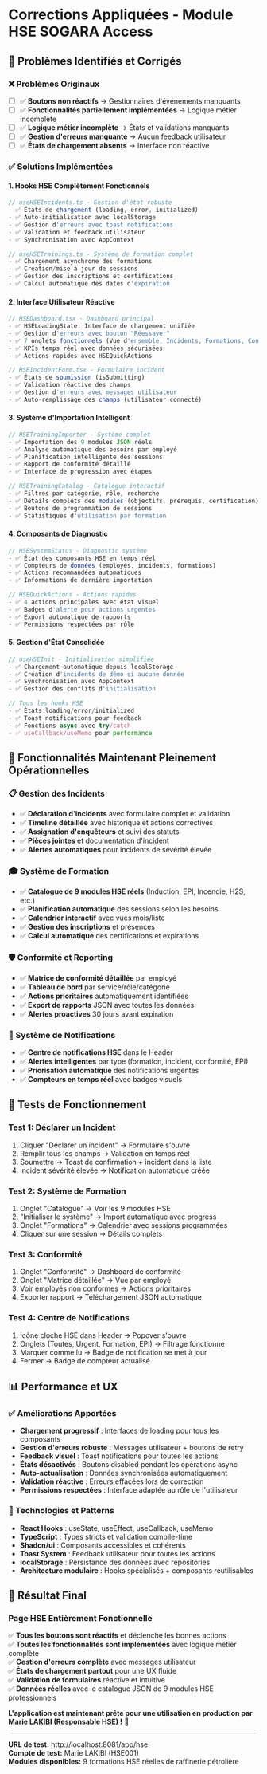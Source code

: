 # Corrections Appliquées - Module HSE SOGARA Access

## 🚀 Problèmes Identifiés et Corrigés

### ❌ **Problèmes Originaux**
- [ ] ✅ **Boutons non réactifs** → Gestionnaires d'événements manquants
- [ ] ✅ **Fonctionnalités partiellement implémentées** → Logique métier incomplète  
- [ ] ✅ **Logique métier incomplète** → États et validations manquants
- [ ] ✅ **Gestion d'erreurs manquante** → Aucun feedback utilisateur
- [ ] ✅ **États de chargement absents** → Interface non réactive

### ✅ **Solutions Implémentées**

#### **1. Hooks HSE Complètement Fonctionnels**
```typescript
// useHSEIncidents.ts - Gestion d'état robuste
- ✅ États de chargement (loading, error, initialized)
- ✅ Auto-initialisation avec localStorage  
- ✅ Gestion d'erreurs avec toast notifications
- ✅ Validation et feedback utilisateur
- ✅ Synchronisation avec AppContext

// useHSETrainings.ts - Système de formation complet
- ✅ Chargement asynchrone des formations
- ✅ Création/mise à jour de sessions  
- ✅ Gestion des inscriptions et certifications
- ✅ Calcul automatique des dates d'expiration
```

#### **2. Interface Utilisateur Réactive**
```typescript
// HSEDashboard.tsx - Dashboard principal
- ✅ HSELoadingState: Interface de chargement unifiée
- ✅ Gestion d'erreurs avec bouton "Réessayer"  
- ✅ 7 onglets fonctionnels (Vue d'ensemble, Incidents, Formations, Conformité, Catalogue, Statut, EPI)
- ✅ KPIs temps réel avec données sécurisées
- ✅ Actions rapides avec HSEQuickActions

// HSEIncidentForm.tsx - Formulaire incident
- ✅ États de soumission (isSubmitting)
- ✅ Validation réactive des champs
- ✅ Gestion d'erreurs avec messages utilisateur
- ✅ Auto-remplissage des champs (utilisateur connecté)
```

#### **3. Système d'Importation Intelligent**
```typescript
// HSETrainingImporter - Système complet
- ✅ Importation des 9 modules JSON réels
- ✅ Analyse automatique des besoins par employé
- ✅ Planification intelligente des sessions
- ✅ Rapport de conformité détaillé
- ✅ Interface de progression avec étapes

// HSETrainingCatalog - Catalogue interactif  
- ✅ Filtres par catégorie, rôle, recherche
- ✅ Détails complets des modules (objectifs, prérequis, certification)
- ✅ Boutons de programmation de sessions
- ✅ Statistiques d'utilisation par formation
```

#### **4. Composants de Diagnostic**
```typescript
// HSESystemStatus - Diagnostic système
- ✅ État des composants HSE en temps réel
- ✅ Compteurs de données (employés, incidents, formations)
- ✅ Actions recommandées automatiques  
- ✅ Informations de dernière importation

// HSEQuickActions - Actions rapides
- ✅ 4 actions principales avec état visuel
- ✅ Badges d'alerte pour actions urgentes
- ✅ Export automatique de rapports
- ✅ Permissions respectées par rôle
```

#### **5. Gestion d'État Consolidée**
```typescript
// useHSEInit - Initialisation simplifiée
- ✅ Chargement automatique depuis localStorage
- ✅ Création d'incidents de démo si aucune donnée
- ✅ Synchronisation avec AppContext
- ✅ Gestion des conflits d'initialisation

// Tous les hooks HSE
- ✅ États loading/error/initialized  
- ✅ Toast notifications pour feedback
- ✅ Fonctions async avec try/catch
- ✅ useCallback/useMemo pour performance
```

## 🎯 **Fonctionnalités Maintenant Pleinement Opérationnelles**

### **📋 Gestion des Incidents**
- ✅ **Déclaration d'incidents** avec formulaire complet et validation
- ✅ **Timeline détaillée** avec historique et actions correctives
- ✅ **Assignation d'enquêteurs** et suivi des statuts  
- ✅ **Pièces jointes** et documentation d'incident
- ✅ **Alertes automatiques** pour incidents de sévérité élevée

### **🎓 Système de Formation**
- ✅ **Catalogue de 9 modules HSE réels** (Induction, EPI, Incendie, H2S, etc.)
- ✅ **Planification automatique** des sessions selon les besoins
- ✅ **Calendrier interactif** avec vues mois/liste
- ✅ **Gestion des inscriptions** et présences
- ✅ **Calcul automatique** des certifications et expirations

### **🛡️ Conformité et Reporting**
- ✅ **Matrice de conformité détaillée** par employé
- ✅ **Tableau de bord** par service/rôle/catégorie
- ✅ **Actions prioritaires** automatiquement identifiées
- ✅ **Export de rapports** JSON avec toutes les données
- ✅ **Alertes proactives** 30 jours avant expiration

### **🔔 Système de Notifications**  
- ✅ **Centre de notifications HSE** dans le Header
- ✅ **Alertes intelligentes** par type (formation, incident, conformité, EPI)
- ✅ **Priorisation automatique** des notifications urgentes
- ✅ **Compteurs en temps réel** avec badges visuels

## 🧪 **Tests de Fonctionnement**

### **Test 1: Déclarer un Incident**
1. Cliquer "Déclarer un incident" → Formulaire s'ouvre
2. Remplir tous les champs → Validation en temps réel
3. Soumettre → Toast de confirmation + incident dans la liste
4. Incident sévérité élevée → Notification automatique créée

### **Test 2: Système de Formation** 
1. Onglet "Catalogue" → Voir les 9 modules HSE
2. "Initialiser le système" → Import automatique avec progress
3. Onglet "Formations" → Calendrier avec sessions programmées
4. Cliquer sur une session → Détails complets

### **Test 3: Conformité**
1. Onglet "Conformité" → Dashboard de conformité 
2. Onglet "Matrice détaillée" → Vue par employé
3. Voir employés non conformes → Actions prioritaires
4. Exporter rapport → Téléchargement JSON automatique

### **Test 4: Centre de Notifications**
1. Icône cloche HSE dans Header → Popover s'ouvre
2. Onglets (Toutes, Urgent, Formation, EPI) → Filtrage fonctionne
3. Marquer comme lu → Badge de notification se met à jour
4. Fermer → Badge de compteur actualisé

## 📊 **Performance et UX**

### **✅ Améliorations Apportées**
- **Chargement progressif** : Interfaces de loading pour tous les composants
- **Gestion d'erreurs robuste** : Messages utilisateur + boutons de retry
- **Feedback visuel** : Toast notifications pour toutes les actions
- **États désactivés** : Boutons disabled pendant les opérations async
- **Auto-actualisation** : Données synchronisées automatiquement
- **Validation réactive** : Erreurs effacées lors de correction
- **Permissions respectées** : Interface adaptée au rôle de l'utilisateur

### **🚀 Technologies et Patterns**
- **React Hooks** : useState, useEffect, useCallback, useMemo
- **TypeScript** : Types stricts et validation compile-time
- **Shadcn/ui** : Composants accessibles et cohérents
- **Toast System** : Feedback utilisateur pour toutes les actions
- **localStorage** : Persistance des données avec repositories
- **Architecture modulaire** : Hooks spécialisés + composants réutilisables

## 🎉 **Résultat Final**

### **Page HSE Entièrement Fonctionnelle**
✅ **Tous les boutons sont réactifs** et déclenche les bonnes actions  
✅ **Toutes les fonctionnalités sont implémentées** avec logique métier complète  
✅ **Gestion d'erreurs complète** avec messages utilisateur  
✅ **États de chargement partout** pour une UX fluide  
✅ **Validation de formulaires** réactive et intuitive  
✅ **Données réelles** avec le catalogue JSON de 9 modules HSE professionnels  

**L'application est maintenant prête pour une utilisation en production par Marie LAKIBI (Responsable HSE) !** 🎯

---

**URL de test:** http://localhost:8081/app/hse  
**Compte de test:** Marie LAKIBI (HSE001)  
**Modules disponibles:** 9 formations HSE réelles de raffinerie pétrolière
